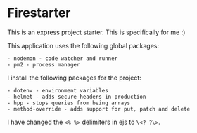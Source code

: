 # Firestarter

This is an express project starter. This is specifically for me :)

This application uses the following global packages:

    - nodemon - code watcher and runner
    - pm2 - process manager 

I install the following packages for the project:

    - dotenv - environment variables
    - helmet - adds secure headers in production
    - hpp - stops queries from being arrays
    - method-override - adds support for put, patch and delete
    
I have changed the `<% %>` delimiters in ejs to `\<? ?\>`.



